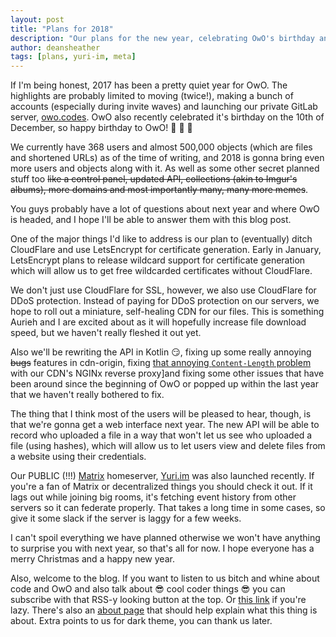 ```yaml
---
layout: post
title: "Plans for 2018"
description: "Our plans for the new year, celebrating OwO's birthday and the release of Yuri.im (and this blog)."
author: deansheather
tags: [plans, yuri-im, meta]
---
```


If I'm being honest, 2017 has been a pretty quiet year for OwO. The highlights
are probably limited to moving (twice!), making a bunch of accounts (especially
during invite waves) and launching our private GitLab server,
[owo.codes](https://owo.codes "OwO GitLab"). OwO also recently celebrated it's
birthday on the 10th of December, so happy birthday to OwO! :tada: :cake:
:birthday:

<p>
We currently have 368 users and almost 500,000 objects (which are files and
shortened URLs) as of the time of writing, and 2018 is gonna bring even more
users and objects along with it. As well as some other secret planned stuff too
<strike>like a control panel, updated API, collections (akin to Imgur's albums),
more domains and most importantly many, many more memes</strike>.
</p>

You guys probably have a lot of questions about next year and where OwO is
headed, and I hope I'll be able to answer them with this blog post.

One of the major things I'd like to address is our plan to (eventually) ditch
CloudFlare and use LetsEncrypt for certificate generation. Early in January,
LetsEncrypt plans to release wildcard support for certificate generation which
will allow us to get free wildcarded certificates without CloudFlare.

We don't just use CloudFlare for SSL, however, we also use CloudFlare for DDoS
protection. Instead of paying for DDoS protection on our servers, we hope to
roll out a miniature, self-healing CDN for our files. This is something Aurieh
and I are excited about as it will hopefully increase file download speed, but
we haven't really fleshed it out yet.

Also we'll be rewriting the API in Kotlin :smirk:, fixing up some really
annoying <strike>bugs</strike> features in cdn-origin, fixing [that annoying
`Content-Length` problem](https://github.com/whats-this/cdn-origin/issues/1)
with our CDN's NGINx reverse proxy]and fixing some other issues that have been
around since the beginning of OwO or popped up within the last year that we
haven't really bothered to fix.

The thing that I think most of the users will be pleased to hear, though, is
that we're gonna get a web interface next year. The new API will be able to
record who uploaded a file in a way that won't let us see who uploaded a file
(using hashes), which will allow us to let users view and delete files from a
website using their credentials.

Our PUBLIC (!!!) [Matrix](https://matrix.org) homeserver,
[Yuri.im](https://web.yuri.im) was also launched recently. If you're a fan of
Matrix or decentralized things you should check it out. If it lags out while
joining big rooms, it's fetching event history from other servers so it can
federate properly. That takes a long time in some cases, so give it some slack
if the server is laggy for a few weeks.

I can't spoil everything we have planned otherwise we won't have anything to
surprise you with next year, so that's all for now. I hope everyone has a merry
Christmas and a happy new year.

Also, welcome to the blog. If you want to listen to us bitch and whine about
code and OwO and also talk about :sunglasses: cool coder things :sunglasses: you
can subscribe with that RSS-y looking button at the top. Or
[this link](/feed.xml) if you're lazy. There's also an [about page](/about) that
should help explain what this thing is about. Extra points to us for dark theme,
you can thank us later.
